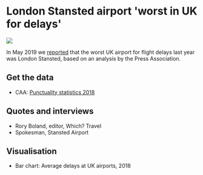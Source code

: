 # London Stansted airport 'worst in UK for delays'

![](https://ichef.bbci.co.uk/news/624/cpsprodpb/11DA3/production/_107132137_airdelays2-nc.png)

In May 2019 we [reported](https://www.bbc.co.uk/news/uk-england-48424232) that the worst UK airport for flight delays last year was London Stansted, based on an analysis by the Press Association.

## Get the data 

* CAA: [Punctuality statistics 2018](https://www.caa.co.uk/Data-and-analysis/UK-aviation-market/Flight-reliability/Datasets/Punctuality-data/Punctuality-statistics-2018/)

## Quotes and interviews

* Rory Boland, editor, Which? Travel
* Spokesman, Stansted Airport

## Visualisation

* Bar chart: Average delays at UK airports, 2018
